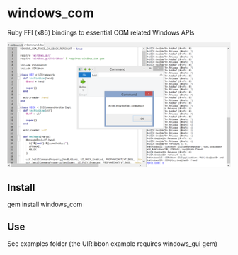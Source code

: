 # windows_com

Ruby FFI (x86) bindings to essential COM related Windows APIs

![Screenshot](./screenshot.png)

## Install

gem install windows_com

## Use

See examples folder (the UIRibbon example requires windows_gui gem)

